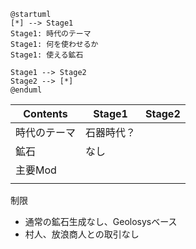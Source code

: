```plantuml
@startuml
[*] --> Stage1
Stage1: 時代のテーマ
Stage1: 何を使わせるか
Stage1: 使える鉱石

Stage1 --> Stage2
Stage2 --> [*]
@enduml
```

|Contents|Stage1|Stage2|
|--------|------|------|
|時代のテーマ|石器時代？||
|鉱石|なし||
|主要Mod|||
||||

制限
- 通常の鉱石生成なし、Geolosysベース
- 村人、放浪商人との取引なし